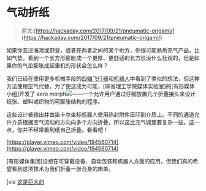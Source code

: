 # 气动折纸

> 原文:[https://hackaday.com/2017/09/21/pneumatic-origami/](https://hackaday.com/2017/09/21/pneumatic-origami/)

如果你去过海滩或野营，或者在两者之间的某个地方，你很可能熟悉充气产品，比如气垫。看到一个长方形膨胀成一个更厚、更舒适的长方形没什么壮观的，但是如果你的气垫膨胀成起重机的形状会怎么样？

我们已经在使用更多机械手段的[四轴飞行器](https://hackaday.com/2015/05/26/foldable-quadrotor-is-origamilicious/)和[机器人](https://hackaday.com/2014/08/11/self-assembling-origami-robots/)中看到了类似的想法，但这种方法使用空气代替。为了使这成为可能，[麻省理工学院媒体实验室]的[有形媒体小组]开发了 aero morph[![](../Images/d595fb88e2e42334e762a45253df6194.png)](https://hackaday.com/wp-content/uploads/2017/09/mitlab_01.jpg)——一个允许用户通过仔细放置几个折叠接头来设计纸张、塑料或织物的可膨胀结构的程序。

这些设计被输出并由笛卡尔坐标机器人使用热封附件压印到介质上。不同的通道允许介质根据空气流动的方向向多个方向折叠，所以这比充气城堡要复杂一些。这一点，你并不经常看到纸自己折叠。看看吧！

[https://player.vimeo.com/video/194560714](https://player.vimeo.com/video/194560714)

[有形媒体集团]设想在可穿戴设备、自动包装和机器人方面的应用，但我们真的希望看到这项技术为我们折叠一张合身的床单。

[via [这是巨大的](http://www.thisiscolossal.com/)